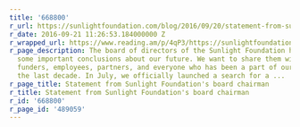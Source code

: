 ```yaml
---
title: '668800'
r_url: https://sunlightfoundation.com/blog/2016/09/20/statement-from-sunlight-foundations-board-chairman/
r_date: 2016-09-21 11:26:53.184000000 Z
r_wrapped_url: https://www.reading.am/p/4qP3/https://sunlightfoundation.com/blog/2016/09/20/statement-from-sunlight-foundations-board-chairman/
r_page_description: The board of directors of the Sunlight Foundation has reached
  some important conclusions about our future. We want to share them with our friends,
  funders, employees, partners, and everyone who has been a part of our work over
  the last decade. In July, we officially launched a search for a ...
r_page_title: Statement from Sunlight Foundation's board chairman
r_title: Statement from Sunlight Foundation's board chairman
r_id: '668800'
r_page_id: '489059'
---
```


